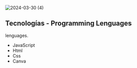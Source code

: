 ![2024-03-30 (4)](https://github.com/faFacundoAguilar/Climate/assets/124779712/4c0599ce-63a5-46eb-8dde-a8ab81f12ff4)
## Tecnologías - Programming Lenguages
lenguages.
 - JavaScript
 - Html
 - Css
 - Canva
